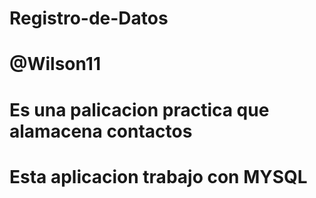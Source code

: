 # Registro-de-Datos
# @Wilson11
# Es una palicacion practica que alamacena contactos
# Esta aplicacion trabajo con MYSQL

